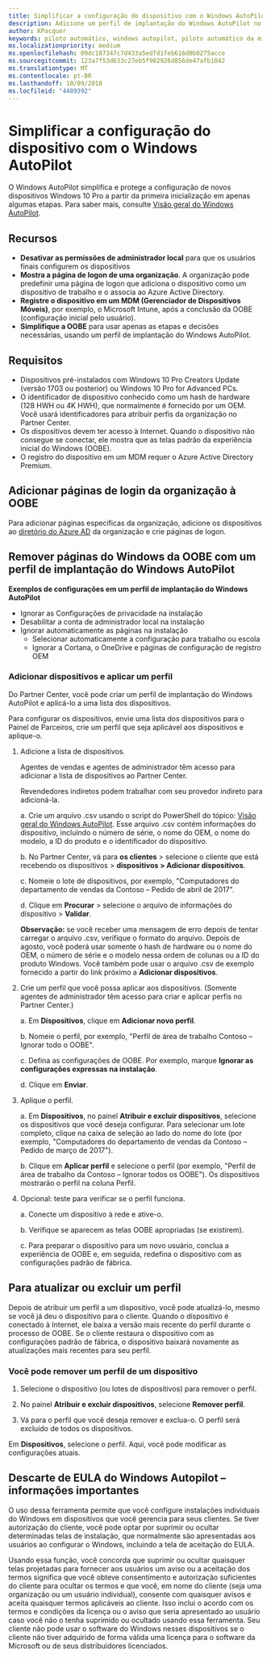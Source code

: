 ```yaml
---
title: Simplificar a configuração do dispositivo com o Windows AutoPilot | Partner Center
description: Adicione um perfil de implantação do Windows AutoPilot no Partner Center para simplificar a configuração do dispositivo com o Windows AutoPilot
author: KPacquer
keywords: piloto automático, windows autopilot, piloto automático da microsoft, implantação zero touch, oobe, telas de logon
ms.localizationpriority: medium
ms.openlocfilehash: 09dc187347c7d433a5edfd1feb616d0b0275acce
ms.sourcegitcommit: 123a7f53d633c27eb5f982926d856de47afb1042
ms.translationtype: MT
ms.contentlocale: pt-BR
ms.lasthandoff: 10/09/2018
ms.locfileid: "4489392"
---
```

# <a name="simplify-device-setup-with-windows-autopilot"></a>Simplificar a configuração do dispositivo com o Windows AutoPilot 

O Windows AutoPilot simplifica e protege a configuração de novos dispositivos Windows 10 Pro a partir da primeira inicialização em apenas algumas etapas. Para saber mais, consulte [Visão geral do Windows AutoPilot](https://docs.microsoft.com/windows/deployment/windows-10-auto-pilot).

## <a name="features"></a>Recursos

*  **Desativar as permissões de administrador local** para que os usuários finais configurem os dispositivos
*  **Mostra a página de logon de uma organização**. A organização pode predefinir uma página de logon que adiciona o dispositivo como um dispositivo de trabalho e o associa ao Azure Active Directory.
*  **Registre o dispositivo em um MDM (Gerenciador de Dispositivos Móveis)**, por exemplo, o Microsoft Intune, após a conclusão da OOBE (configuração inicial pelo usuário).
*  **Simplifique a OOBE** para usar apenas as etapas e decisões necessárias, usando um perfil de implantação do Windows AutoPilot. 

## <a name="requirements"></a>Requisitos

*  Dispositivos pré-instalados com Windows 10 Pro Creators Update (versão 1703 ou posterior) ou Windows 10 Pro for Advanced PCs.
*  O identificador de dispositivo conhecido como um hash de hardware (128 HWH ou 4K HWH), que normalmente é fornecido por um OEM. Você usará identificadores para atribuir perfis da organização no Partner Center. 
*  Os dispositivos devem ter acesso à Internet. Quando o dispositivo não consegue se conectar, ele mostra que as telas padrão da experiência inicial do Windows (OOBE).
*  O registro do dispositivo em um MDM requer o Azure Active Directory Premium.

## <a name="add-organization-login-pages-to-oobe"></a>Adicionar páginas de login da organização à OOBE

Para adicionar páginas específicas da organização, adicione os dispositivos ao [diretório do Azure AD](https://go.microsoft.com/fwlink/?linkid=848958) da organização e crie páginas de logon.


## <a name="remove-windows-pages-from-oobe-with-a-windows-autopilot-deployment-profile"></a>Remover páginas do Windows da OOBE com um perfil de implantação do Windows AutoPilot

**Exemplos de configurações em um perfil de implantação do Windows AutoPilot**
*  Ignorar as Configurações de privacidade na instalação
*  Desabilitar a conta de administrador local na instalação
*  Ignorar automaticamente as páginas na instalação
   *  Selecionar automaticamente a configuração para trabalho ou escola
   *  Ignorar a Cortana, o OneDrive e páginas de configuração de registro OEM

### <a name="add-devices-and-apply-a-profile"></a>Adicionar dispositivos e aplicar um perfil

Do Partner Center, você pode criar um perfil de implantação do Windows AutoPilot e aplicá-lo a uma lista dos dispositivos.

Para configurar os dispositivos, envie uma lista dos dispositivos para o Painel de Parceiros, crie um perfil que seja aplicável aos dispositivos e aplique-o.

1.  Adicione a lista de dispositivos.

    Agentes de vendas e agentes de administrador têm acesso para adicionar a lista de dispositivos ao Partner Center.
    
    Revendedores indiretos podem trabalhar com seu provedor indireto para adicioná-la.

    a.  Crie um arquivo .csv usando o script do PowerShell do tópico: [Visão geral do Windows AutoPilot](https://docs.microsoft.com/windows/deployment/windows-10-auto-pilot). Esse arquivo .csv contém informações do dispositivo, incluindo o número de série, o nome do OEM, o nome do modelo, a ID do produto e o identificador do dispositivo. 

    b.  No Partner Center, vá para **os clientes** > selecione o cliente que está recebendo os dispositivos > **dispositivos > Adicionar dispositivos**.

    c.  Nomeie o lote de dispositivos, por exemplo, "Computadores do departamento de vendas da Contoso – Pedido de abril de 2017". 

    d.  Clique em **Procurar** > selecione o arquivo de informações do dispositivo > **Validar**.

    **Observação:** se você receber uma mensagem de erro depois de tentar carregar o arquivo .csv, verifique o formato do arquivo. Depois de agosto, você poderá usar somente o hash de hardware ou o nome do OEM, o número de série e o modelo nessa ordem de colunas ou a ID do produto Windows. Você também pode usar o arquivo .csv de exemplo fornecido a partir do link próximo a **Adicionar dispositivos**.

2.  Crie um perfil que você possa aplicar aos dispositivos. (Somente agentes de administrador têm acesso para criar e aplicar perfis no Partner Center.)

    a.  Em **Dispositivos**, clique em **Adicionar novo perfil**.

    b.  Nomeie o perfil, por exemplo, "Perfil de área de trabalho Contoso – Ignorar todo o OOBE".

    c.  Defina as configurações de OOBE. Por exemplo, marque **Ignorar as configurações expressas na instalação**.

    d.  Clique em **Enviar**.

3.  Aplique o perfil.

    a.  Em **Dispositivos**, no painel **Atribuir e excluir dispositivos**, selecione os dispositivos que você deseja configurar. Para selecionar um lote completo, clique na caixa de seleção ao lado do nome do lote (por exemplo, "Computadores do departamento de vendas da Contoso – Pedido de março de 2017").

    b.  Clique em **Aplicar perfil** e selecione o perfil (por exemplo, "Perfil de área de trabalho da Contoso – Ignorar todos os OOBE"). Os dispositivos mostrarão o perfil na coluna Perfil.

4.  Opcional: teste para verificar se o perfil funciona.

    a.  Conecte um dispositivo à rede e ative-o.

    b.  Verifique se aparecem as telas OOBE apropriadas (se existirem).

    c.  Para preparar o dispositivo para um novo usuário, conclua a experiência de OOBE e, em seguida, redefina o dispositivo com as configurações padrão de fábrica.


## <a name="to-update-or-delete-a-profile"></a>Para atualizar ou excluir um perfil 

Depois de atribuir um perfil a um dispositivo, você pode atualizá-lo, mesmo se você já deu o dispositivo para o cliente. Quando o dispositivo é conectado à Internet, ele baixa a versão mais recente do perfil durante o processo de OOBE. Se o cliente restaura o dispositivo com as configurações padrão de fábrica, o dispositivo baixará novamente as atualizações mais recentes para seu perfil. 

### <a name="you-can-remove-a-profile-from-a-device"></a>Você pode remover um perfil de um dispositivo
1. Selecione o dispositivo (ou lotes de dispositivos) para remover o perfil. 

2. No painel **Atribuir e excluir dispositivos**, selecione **Remover perfil**.

3. Vá para o perfil que você deseja remover e exclua-o. O perfil será excluído de todos os dispositivos.

Em **Dispositivos**, selecione o perfil. Aqui, você pode modificar as configurações atuais.

## <a name="windows-autopilot-eula-dismissal--important-information"></a>Descarte de EULA do Windows Autopilot – informações importantes

O uso dessa ferramenta permite que você configure instalações individuais do Windows em dispositivos que você gerencia para seus clientes. Se tiver autorização do cliente, você pode optar por suprimir ou ocultar determinadas telas de instalação, que normalmente são apresentadas aos usuários ao configurar o Windows, incluindo a tela de aceitação do EULA. 

Usando essa função, você concorda que suprimir ou ocultar quaisquer telas projetadas para fornecer aos usuários um aviso ou a aceitação dos termos significa que você obteve consentimento e autorização suficientes do cliente para ocultar os termos e que você, em nome do cliente (seja uma organização ou um usuário individual), consente com quaisquer avisos e aceita quaisquer termos aplicáveis ao cliente. Isso inclui o acordo com os termos e condições da licença ou o aviso que seria apresentado ao usuário caso você não o tenha suprimido ou ocultado usando essa ferramenta. Seu cliente não pode usar o software do Windows nesses dispositivos se o cliente não tiver adquirido de forma válida uma licença para o software da Microsoft ou de seus distribuidores licenciados.


